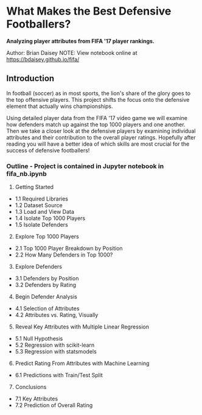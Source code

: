 # What Makes the Best Defensive Footballers?

**Analyzing player attributes from FIFA '17 player rankings.**

Author: Brian Daisey
NOTE: View notebook online at https://bdaisey.github.io/fifa/

## Introduction

In football (soccer) as in most sports, the lion's share of the glory goes to the top offensive players.  This project shifts the focus onto the defensive element that actually wins championships.  


Using detailed player data from the FIFA '17 video game we will examine how defenders match up against the top 1000 players and one another.  Then we take a closer look at the defensive players by examining individual attributes and their contribution to the overall player ratings.  Hopefully after reading you will have a better idea of which skills are most crucial for the success of defensive footballers!

### Outline - Project is contained in Jupyter notebook in fifa_nb.ipynb

1. Getting Started
  - 1.1 Required Libraries
  - 1.2 Dataset Source
  - 1.3 Load and View Data
  - 1.4 Isolate Top 1000 Players
  - 1.5 Isolate Defenders
2. Explore Top 1000 Players
  - 2.1 Top 1000 Player Breakdown by Position 
  - 2.2 How Many Defenders in Top 1000?
3. Explore Defenders
  - 3.1 Defenders by Position
  - 3.2 Defenders by Rating
4. Begin Defender Analysis
  - 4.1 Selection of Attributes 
  - 4.2 Attributes vs. Rating, Visually
5. Reveal Key Attributes with Multiple Linear Regression
  - 5.1 Null Hypothesis
  - 5.2 Regression with scikit-learn
  - 5.3 Regression with statsmodels
6. Predict Rating From Attributes with Machine Learning
  - 6.1 Predictions with Train/Test Split
7. Conclusions
  - 7.1 Key Attributes
  - 7.2 Prediction of Overall Rating
